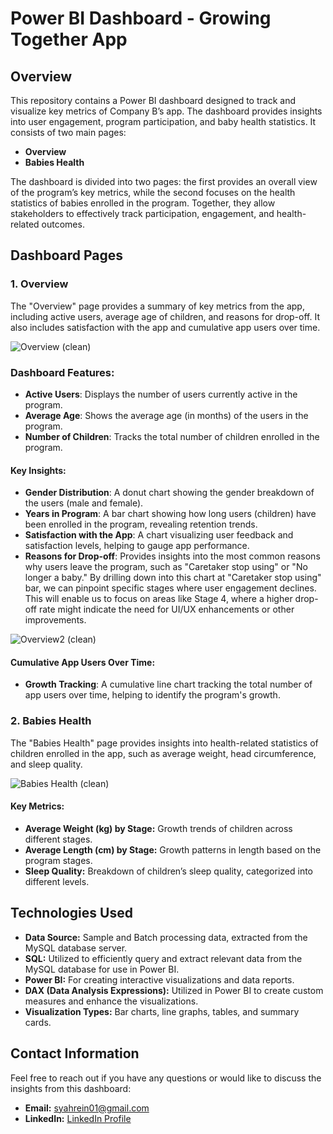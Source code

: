 # Power BI Dashboard - Growing Together App

## Overview
This repository contains a Power BI dashboard designed to track and visualize key metrics of Company B’s app. The dashboard provides insights into user engagement, program participation, and baby health statistics. It consists of two main pages:
- **Overview**
- **Babies Health**

The dashboard is divided into two pages: the first provides an overall view of the program’s key metrics, while the second focuses on the health statistics of babies enrolled in the program. Together, they allow stakeholders to effectively track participation, engagement, and health-related outcomes.

## Dashboard Pages

### 1. Overview
The "Overview" page provides a summary of key metrics from the app, including active users, average age of children, and reasons for drop-off. It also includes satisfaction with the app and cumulative app users over time.

![Overview (clean)](https://github.com/user-attachments/assets/338f07f1-0002-4f97-b3ff-f75509520aa7)

### Dashboard Features:
- **Active Users**: Displays the number of users currently active in the program.
- **Average Age**: Shows the average age (in months) of the users in the program.
- **Number of Children**: Tracks the total number of children enrolled in the program.
  
#### Key Insights:
- **Gender Distribution**: A donut chart showing the gender breakdown of the users (male and female).
- **Years in Program**: A bar chart showing how long users (children) have been enrolled in the program, revealing retention trends.
- **Satisfaction with the App**: A chart visualizing user feedback and satisfaction levels, helping to gauge app performance.
- **Reasons for Drop-off**: Provides insights into the most common reasons why users leave the program, such as "Caretaker stop using" or "No longer a baby." By drilling down into this chart at "Caretaker stop using" bar, we can pinpoint specific stages where user engagement declines. This will enable us to focus on areas like Stage 4, where a higher drop-off rate might indicate the need for UI/UX enhancements or other improvements.

![Overview2 (clean)](https://github.com/user-attachments/assets/005e4bfd-d8a9-4330-b39c-f1cbec28cfd7)

#### Cumulative App Users Over Time:
- **Growth Tracking**: A cumulative line chart tracking the total number of app users over time, helping to identify the program's growth.

### 2. Babies Health
The "Babies Health" page provides insights into health-related statistics of children enrolled in the app, such as average weight, head circumference, and sleep quality.

![Babies Health (clean)](https://github.com/user-attachments/assets/eed02fbc-9f6d-44ad-b73f-2a042cc907d1)

#### Key Metrics:
- **Average Weight (kg) by Stage:** Growth trends of children across different stages.
- **Average Length (cm) by Stage:** Growth patterns in length based on the program stages.
- **Sleep Quality:** Breakdown of children’s sleep quality, categorized into different levels.

## Technologies Used
- **Data Source:** Sample and Batch processing data, extracted from the MySQL database server.
- **SQL:** Utilized to efficiently query and extract relevant data from the MySQL database for use in Power BI.
- **Power BI:** For creating interactive visualizations and data reports.
- **DAX (Data Analysis Expressions):** Utilized in Power BI to create custom measures and enhance the visualizations.
- **Visualization Types:** Bar charts, line graphs, tables, and summary cards.

## Contact Information
Feel free to reach out if you have any questions or would like to discuss the insights from this dashboard:
- **Email:** syahrein01@gmail.com
- **LinkedIn:** [LinkedIn Profile](https://www.linkedin.com/in/syahrein/)
